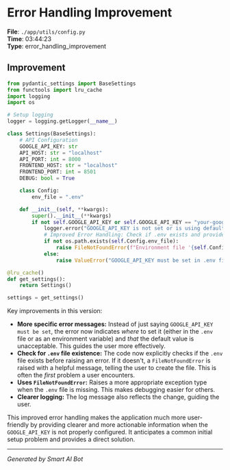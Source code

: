 # Error Handling Improvement

**File**: `./app/utils/config.py`  
**Time**: 03:44:23  
**Type**: error_handling_improvement

## Improvement

```python
from pydantic_settings import BaseSettings
from functools import lru_cache
import logging
import os

# Setup logging
logger = logging.getLogger(__name__)

class Settings(BaseSettings):
    # API Configuration
    GOOGLE_API_KEY: str
    API_HOST: str = "localhost"
    API_PORT: int = 8000
    FRONTEND_HOST: str = "localhost"
    FRONTEND_PORT: int = 8501
    DEBUG: bool = True

    class Config:
        env_file = ".env"

    def __init__(self, **kwargs):
        super().__init__(**kwargs)
        if not self.GOOGLE_API_KEY or self.GOOGLE_API_KEY == "your-google-api-key-here":
            logger.error("GOOGLE_API_KEY is not set or is using default value.  Check .env file or environment variables.")
            # Improved Error Handling: Check if .env exists and provide more specific error message
            if not os.path.exists(self.Config.env_file):
                raise FileNotFoundError(f"Environment file '{self.Config.env_file}' not found.  Please create it and set GOOGLE_API_KEY.")
            else:
                raise ValueError("GOOGLE_API_KEY must be set in .env file or as an environment variable and must not be the default value.")

@lru_cache()
def get_settings():
    return Settings()

settings = get_settings()
```

Key improvements in this version:

* **More specific error messages:**  Instead of just saying `GOOGLE_API_KEY must be set`, the error now indicates *where* to set it (either in the `.env` file or as an environment variable) and *that* the default value is unacceptable.  This guides the user more effectively.
* **Check for `.env` file existence:**  The code now explicitly checks if the `.env` file exists before raising an error. If it doesn't, a `FileNotFoundError` is raised with a helpful message, telling the user to create the file.  This is often the *first* problem a user encounters.
* **Uses `FileNotFoundError`:** Raises a more appropriate exception type when the `.env` file is missing. This makes debugging easier for others.
* **Clearer logging:** The log message also reflects the change, guiding the user.

This improved error handling makes the application much more user-friendly by providing clearer and more actionable information when the `GOOGLE_API_KEY` is not properly configured.  It anticipates a common initial setup problem and provides a direct solution.

---
*Generated by Smart AI Bot*
